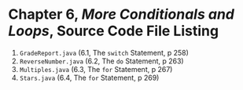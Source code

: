 # Chapter 6, _More Conditionals and Loops_, Source Code File Listing

1. `GradeReport.java` (6.1, The `switch` Statement, p 258)
2. `ReverseNumber.java` (6.2, The `do` Statement, p 263)
3. `Multiples.java` (6.3, The `for` Statement, p 267)
4. `Stars.java` (6.4, The `for` Statement, p 269)
